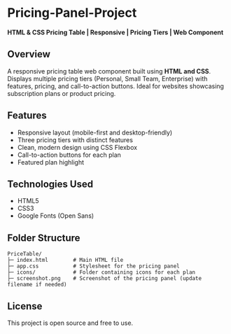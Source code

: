 # Pricing-Panel-Project

**HTML & CSS Pricing Table | Responsive | Pricing Tiers | Web Component**

## Overview

A responsive pricing table web component built using **HTML and CSS**.  
Displays multiple pricing tiers (Personal, Small Team, Enterprise) with features, pricing, and call-to-action buttons. Ideal for websites showcasing subscription plans or product pricing.

## Features

- Responsive layout (mobile-first and desktop-friendly)
- Three pricing tiers with distinct features
- Clean, modern design using CSS Flexbox
- Call-to-action buttons for each plan
- Featured plan highlight

## Technologies Used

- HTML5
- CSS3
- Google Fonts (Open Sans)

## Folder Structure

```text
PriceTable/
├─ index.html        # Main HTML file
├─ app.css           # Stylesheet for the pricing panel
├─ icons/            # Folder containing icons for each plan
├─ screenshot.png    # Screenshot of the pricing panel (update filename if needed)
```

## License

This project is open source and free to use.
